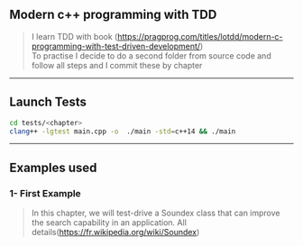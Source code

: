 ## Modern c++ programming with TDD
> I learn TDD with book (https://pragprog.com/titles/lotdd/modern-c-programming-with-test-driven-development/) <br>
> To practise I decide to do a second folder from source code and follow all steps and I commit these by chapter
<hr>

## Launch Tests

```bash
cd tests/<chapter>
clang++ -lgtest main.cpp -o  ./main -std=c++14 && ./main
```
<hr>

## Examples used
### 1- First Example
> In this chapter, we will test-drive a Soundex class that can improve the search capability in an application. All details(https://fr.wikipedia.org/wiki/Soundex)